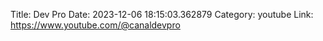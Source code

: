 Title: Dev Pro
Date: 2023-12-06 18:15:03.362879
Category: youtube
Link: https://www.youtube.com/@canaldevpro
